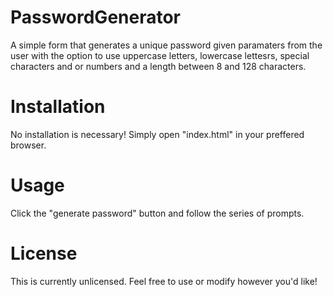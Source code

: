 # PasswordGenerator
A simple form that generates a unique password given paramaters from the user with the option to use uppercase letters, lowercase lettesrs, special characters and or numbers and a length between 8 and 128 characters.

# Installation
No installation is necessary! Simply open "index.html" in your preffered browser.

# Usage
Click the "generate password" button and follow the series of prompts.

# License
This is currently unlicensed. Feel free to use or modify however you'd like!
